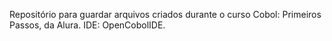 Repositório para guardar arquivos criados durante o curso Cobol: Primeiros Passos, da Alura. IDE: OpenCobolIDE.

